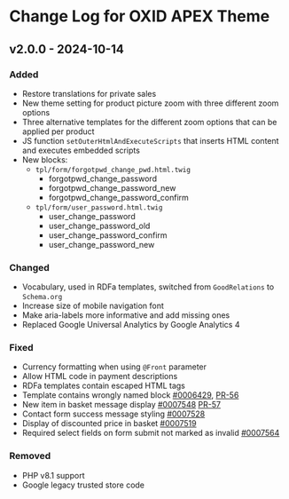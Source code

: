# Change Log for OXID APEX Theme

## v2.0.0 - 2024-10-14

### Added
- Restore translations for private sales
- New theme setting for product picture zoom with three different zoom options
- Three alternative templates for the different zoom options that can be applied per product
- JS function `setOuterHtmlAndExecuteScripts` that inserts HTML content and executes embedded scripts
- New blocks:
  - `tpl/form/forgotpwd_change_pwd.html.twig`
      - forgotpwd_change_password
      - forgotpwd_change_password_new
      - forgotpwd_change_password_confirm
  - `tpl/form/user_password.html.twig`
    - user_change_password
    - user_change_password_old
    - user_change_password_confirm
    - user_change_password_new

### Changed
- Vocabulary, used in RDFa templates, switched from `GoodRelations` to `Schema.org`
- Increase size of mobile navigation font
- Make aria-labels more informative and add missing ones
- Replaced Google Universal Analytics by Google Analytics 4

### Fixed
- Currency formatting when using `@Front` parameter
- Allow HTML code in payment descriptions
- RDFa templates contain escaped HTML tags
- Template contains wrongly named block [#0006429](https://bugs.oxid-esales.com/view.php?id=6429), [PR-56](https://github.com/OXID-eSales/apex-theme/pull/56)
- New item in basket message display [#0007548](https://bugs.oxid-esales.com/view.php?id=7548) [PR-57](https://github.com/OXID-eSales/apex-theme/pull/57)
- Contact form success message styling [#0007528](https://bugs.oxid-esales.com/view.php?id=7528)
- Display of discounted price in basket [#0007519](https://bugs.oxid-esales.com/view.php?id=7519)
- Required select fields on form submit not marked as invalid [#0007564](https://bugs.oxid-esales.com/view.php?id=7564)

### Removed
- PHP v8.1 support
- Google legacy trusted store code
